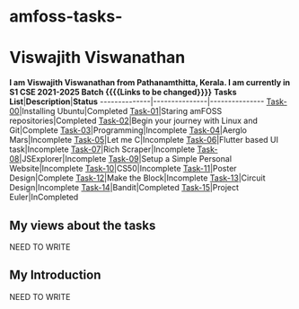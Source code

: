 # amfoss-tasks-
# Viswajith Viswanathan
**I am Viswajith Viswanathan from Pathanamthitta, Kerala. I am currently in S1 CSE 2021-2025 Batch {{{{Links to be changed}}}}**
**Tasks List**|**Description**|**Status**
--------------|---------------|---------------
[Task-00](https://github.com/Akshatji800/amfoss-tasks-demo/tree/master/task-00)|Installing Ubuntu|Completed
[Task-01](https://github.com/Akshatji800/amfoss-tasks-demo/tree/master/task-00)|Staring amFOSS repositories|Completed
[Task-02](https://github.com/Akshatji800/amfoss-tasks-demo/tree/master/task-02)|Begin your journey with Linux and Git|Complete
[Task-03](https://github.com/Akshatji800/amfoss-tasks-demo/tree/master/task-03)|Programming|Incomplete 
[Task-04](https://github.com/Akshatji800/amfoss-tasks-demo/tree/master/task-04)|Aerglo Mars|Incomplete 
[Task-05](https://github.com/Akshatji800/amfoss-tasks-demo/tree/master/task-05)|Let me C|Incomplete 
[Task-06](https://github.com/Akshatji800/amfoss-tasks-demo/tree/master/task-06)|Flutter based UI task|Incomplete 
[Task-07](https://github.com/Akshatji800/amfoss-tasks-demo/tree/master/task-07)|Rich Scraper|Incomplete 
[Task-08](https://github.com/Akshatji800/amfoss-tasks-demo/tree/master/task-08)|JSExplorer|Incomplete 
[Task-09](https://github.com/Akshatji800/amfoss-tasks-demo/tree/master/task-09)|Setup a Simple Personal Website|Incomplete 
[Task-10](https://github.com/Akshatji800/amfoss-tasks-demo/tree/master/task-10)|CS50|Incomplete 
[Task-11](https://github.com/Akshatji800/amfoss-tasks-demo/tree/master/task-11)|Poster Design|Complete 
[Task-12](https://github.com/Akshatji800/amfoss-tasks-demo/tree/master/task-12)|Make the Block|Incomplete 
[Task-13](https://github.com/Akshatji800/amfoss-tasks-demo/tree/master/task-13)|Circuit Design|Incomplete
[Task-14](https://github.com/Akshatji800/amfoss-tasks-demo/tree/master/task-14)|Bandit|Completed
[Task-15](https://github.com/Akshatji800/amfoss-tasks-demo/tree/master/task-15)|Project Euler|InCompleted
## My views about the tasks
NEED TO WRITE
## My Introduction
NEED TO WRITE
